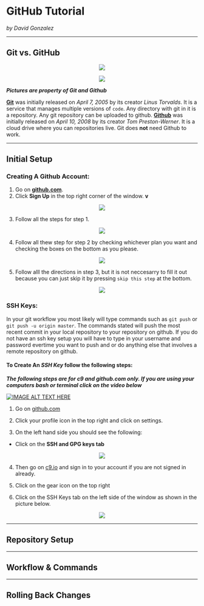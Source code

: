 # GitHub Tutorial

_by David Gonzalez_

---
## Git vs. GitHub
<p align="center">
  <img src =https://upload.wikimedia.org/wikipedia/commons/thumb/e/e0/Git-logo.svg/1024px-Git-logo.svg.png>
</p>

<p align="center">
  <img / src =https://c1.staticflickr.com/6/5622/22160892602_e5474a698d.jpg>
</p>  

_**Pictures are property of Git and Github**_  

[**Git**](https://git-scm.com/) was initially released on _April 7, 2005_ by its creator _Linus Torvalds_. It is a service that manages multiple versions of `code`. Any directory with git in it is a repository. Any git repository can be uploaded to github. [**Github**](https://github.com) was initially released on _April 10, 2008_ by its creator _Tom Preston-Werner_. It is a cloud drive where you can repositories live. Git does **not** need Github to work.



---
## Initial Setup

### Creating A Github Account:
1. Go on [**github.com**](https://github.com).
2. Click **Sign Up** in the top right corner of the window. **v**

<p align="center">
  <img src ="images-for-github-tutorial/sign-in-or-sign-up.PNG">
</p>

3. Follow all the steps for step 1.

<p align="center">
  <img src ="images-for-github-tutorial/step1-signup.png">
</p>

4. Follow all thew step for step 2 by checking whichever plan you want and checking the boxes on the bottom as you please.

<p align="center">
  <img src ="images-for-github-tutorial/step2.PNG">
</p>

5. Follow alll the directions in step 3, but it is not neccesarry to fill it out because you can just skip it by pressing `skip this step` at the bottom.

<p align="center">
  <img src ="images-for-github-tutorial/step3.PNG">
</p>

### SSH Keys:

In your git workflow you most likely will type commands such as `git push` or `git push -u origin master`. The commands stated will push the most recent commit in your local repository to your repository on github. If you do not have an ssh key setup you will have to type in your username and password evertime you want to push and or do anything else that involves a remote repository on github.  

#### **To Create An _SSH Key_ follow the following steps:**
**_The following steps are for c9 and github.com only. If you are using your computers bash or terminal click on the video below_**

[![IMAGE ALT TEXT HERE](http://img.youtube.com/vi/H5qNpRGB7Qw/0.jpg)](https://www.youtube.com/watch?v=H5qNpRGB7Qw)


1. Go on [github.com](https://github.com)

2. Click your profile icon in the top right and click on settings.

3. On the left hand side you should see the following:
* Click on the **SSH and GPG keys tab**

<p align="center">
  <img src ="images-for-github-tutorial/github-ssh.PNG">
</p>

4. Then go on [c9.io](https://c9.io) and sign in to your account if you are not signed in already.

5. Click on the gear icon on the top right

6. Click on the SSH Keys tab on the left side of the window as shown in the picture below.

<p align="center">
  <img src ="images-for-github-tutorial/c9-ssh.PNG">


---
## Repository Setup



---
## Workflow & Commands



---
## Rolling Back Changes